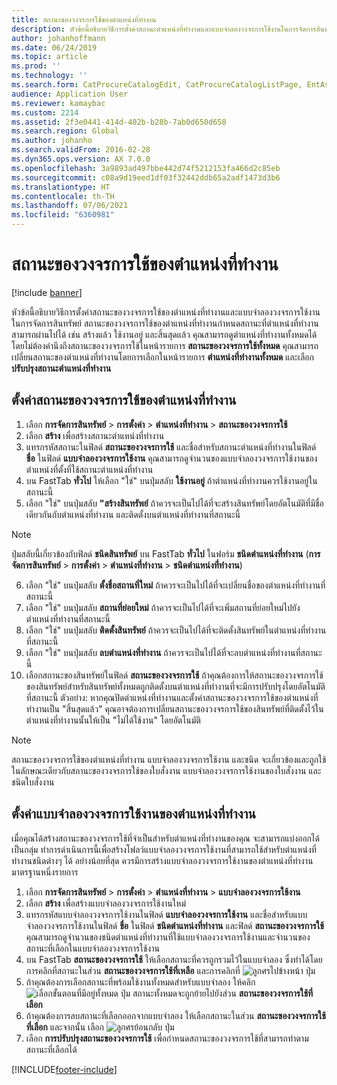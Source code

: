 ```yaml
---
title: สถานะของวงจรการใช้ของตำแหน่งที่ทำงาน
description: หัวข้อนี้อธิบายวิธีการตั้งค่าสถานะตำแหน่งที่ทำงานและแบบจำลองวงจรการใช้งานในการจัดการสินทรัพย์
author: johanhoffmann
ms.date: 06/24/2019
ms.topic: article
ms.prod: ''
ms.technology: ''
ms.search.form: CatProcureCatalogEdit, CatProcureCatalogListPage, EntAssetFunctionalLocationLifecycleModel, EntAssetFunctionalLocationLifecycleState
audience: Application User
ms.reviewer: kamaybac
ms.custom: 2214
ms.assetid: 2f3e0441-414d-402b-b28b-7ab0d650d658
ms.search.region: Global
ms.author: johanho
ms.search.validFrom: 2016-02-28
ms.dyn365.ops.version: AX 7.0.0
ms.openlocfilehash: 3a9893ad497bbe442d74f5212153fa466d2c85eb
ms.sourcegitcommit: c08a9d19eed1df03f32442ddb65a2adf1473d3b6
ms.translationtype: HT
ms.contentlocale: th-TH
ms.lasthandoff: 07/06/2021
ms.locfileid: "6360981"
---
```

# <a name="functional-location-lifecycle-states"></a>สถานะของวงจรการใช้ของตำแหน่งที่ทำงาน

[!include [banner](../../includes/banner.md)]

 

หัวข้อนี้อธิบายวิธีการตั้งค่าสถานะของวงจรการใช้ของตำแหน่งที่ทำงานและแบบจำลองวงจรการใช้งานในการจัดการสินทรัพย์ สถานะของวงจรการใช้ของตำแหน่งที่ทำงานกำหนดสถานะที่ตำแหน่งที่ทำงานสามารถผ่านไปได้ เช่น สร้างแล้ว ใช้งานอยู่ และสิ้นสุดแล้ว คุณสามารถดูตำแหน่งที่ทำงานทั้งหมดได้ โดยไม่ต้องคำนึงถึงสถานะของวงจรการใช้ในหน้ารายการ **สถานะของวงจรการใช้ทั้งหมด** คุณสามารถเปลี่ยนสถานะของตำแหน่งที่ทำงานโดยการเลือกในหน้ารายการ **ตำแหน่งที่ทำงานทั้งหมด** และเลือก **ปรับปรุงสถานะตำแหน่งที่ทำงาน**

## <a name="set-up-functional-location-lifecycle-states"></a>ตั้งค่าสถานะของวงจรการใช้ของตำแหน่งที่ทำงาน

1. เลือก **การจัดการสินทรัพย์** > **การตั้งค่า** > **ตำแหน่งที่ทำงาน** > **สถานะของวงจรการใช้**
2. เลือก **สร้าง** เพื่อสร้างสถานะตำแหน่งที่ทำงาน
3. แทรกรหัสสถานะในฟิลด์ **สถานะของวงจรการใช้** และชื่อสำหรับสถานะตำแหน่งที่ทำงานในฟิลด์ **ชื่อ** ในฟิลด์ **แบบจำลองวงจรการใช้งาน** คุณสามารถดูจำนวนของแบบจำลองวงจรการใช้งานของตำแหน่งที่ตั้งที่ใช้สถานะตำแหน่งที่ทำงาน
4. บน FastTab **ทั่วไป** ให้เลือก "ใช่" บนปุ่มสลับ **ใช้งานอยู่** ถ้าตำแหน่งที่ทำงานควรใช้งานอยู่ในสถานะนี้
5. เลือก "ใช่" บนปุ่มสลับ **"สร้างสินทรัพย์** ถ้าควรจะเป็นไปได้ที่จะสร้างสินทรัพย์โดยอัตโนมัติที่มีชื่อเดียวกันกับตำแหน่งที่ทำงาน และติดตั้งบนตำแหน่งที่ทำงานที่สถานะนี้  
>[!NOTE]
>ปุ่มสลับนี้เกี่ยวข้องกับฟิลด์ **ชนิดสินทรัพย์** บน FastTab **ทั่วไป** ในฟอร์ม **ชนิดตำแหน่งที่ทำงาน** (**การจัดการสินทรัพย์** > **การตั้งค่า** > **ตำแหน่งที่ทำงาน** > **ชนิดตำแหน่งที่ทำงาน**)
6. เลือก "ใช่" บนปุ่มสลับ **ตั้งชื่อสถานที่ใหม่** ถ้าควรจะเป็นไปได้ที่จะเปลี่ยนชื่อของตำแหน่งที่ทำงานที่สถานะนี้
7. เลือก "ใช่" บนปุ่มสลับ **สถานที่ย่อยใหม่** ถ้าควรจะเป็นไปได้ที่จะเพิ่มสถานที่ย่อยใหม่ไปยังตำแหน่งที่ทำงานที่สถานะนี้
8. เลือก "ใช่" บนปุ่มสลับ **ติดตั้งสินทรัพย์** ถ้าควรจะเป็นไปได้ที่จะติดตั้งสินทรัพย์ในตำแหน่งที่ทำงานที่สถานะนี้
9. เลือก "ใช่" บนปุ่มสลับ **ลบตำแหน่งที่ทำงาน** ถ้าควรจะเป็นไปได้ที่จะลบตำแหน่งที่ทำงานที่สถานะนี้
10. เลือกสถานะของสินทรัพย์ในฟิลด์ **สถานะของวงจรการใช้** ถ้าคุณต้องการให้สถานะของวงจรการใช้ของสินทรัพย์สำหรับสินทรัพย์ทั้งหมดถูกติดตั้งบนตำแหน่งที่ทำงานที่จะมีการปรับปรุงโดยอัตโนมัติที่สถานะนี้ ตัวอย่าง: หากคุณปิดตำแหน่งที่ทำงานและตั้งค่าสถานะของวงจรการใช้ของตำแหน่งที่ทำงานเป็น "สิ้นสุดแล้ว" คุณอาจต้องการเปลี่ยนสถานะของวงจรการใช้ของสินทรัพย์ที่ติดตั้งไว้ในตำแหน่งที่ทำงานนั้นให้เป็น "ไม่ได้ใช้งาน" โดยอัตโนมัติ


>[!NOTE]
>สถานะของวงจรการใช้ของตำแหน่งที่ทำงาน แบบจำลองวงจรการใช้งาน และชนิด จะเกี่ยวข้องและถูกใช้ในลักษณะเดียวกับสถานะของวงจรการใช้ของใบสั่งงาน แบบจำลองวงจรการใช้งานของใบสั่งงาน และชนิดใบสั่งงาน 

## <a name="set-up-functional-location-lifecycle-models"></a>ตั้งค่าแบบจำลองวงจรการใช้งานของตำแหน่งที่ทำงาน

เมื่อคุณได้สร้างสถานะของวงจรการใช้ที่จำเป็นสำหรับตำแหน่งที่ทำงานของคุณ จะสามารถแบ่งออกได้เป็นกลุ่ม ทำการดำเนินการนี้เพื่อสร้างโฟลว์แบบจำลองวงจรการใช้งานที่สามารถใช้สำหรับตำแหน่งที่ทำงานชนิดต่างๆ ได้ อย่างน้อยที่สุด ควรมีการสร้างแบบจำลองวงจรการใช้งานของตำแหน่งที่ทำงานมาตรฐานหนึ่งรายการ

1. เลือก **การจัดการสินทรัพย์** > **การตั้งค่า** > **ตำแหน่งที่ทำงาน** > **แบบจำลองวงจรการใช้งาน**
2. เลือก **สร้าง** เพื่อสร้างแบบจำลองวงจรการใช้งานใหม่
3. แทรกรหัสแบบจำลองวงจรการใช้งานในฟิลด์ **แบบจำลองวงจรการใช้งาน** และชื่อสำหรับแบบจำลองวงจรการใช้งานในฟิลด์ **ชื่อ** ในฟิลด์ **ชนิดตำแหน่งที่ทำงาน** และฟิลด์ **สถานะของวงจรการใช้** คุณสามารถดูจำนวนของชนิดตำแหน่งที่ทำงานที่ใช้แบบจำลองวงจรการใช้งานและจำนวนของสถานะที่เลือกในแบบจำลองวงจรการใช้งาน
4. บน FastTab **สถานะของวงจรการใช้** ให้เลือกสถานะที่ควรถูกรวมไว้ในแบบจำลอง ซึ่งทำได้โดยการคลิกที่สถานะในส่วน **สถานะของวงจรการใช้ที่เหลือ** และการคลิกที่ ![ลูกศรไปข้างหน้า](media/02-setup-for-functional-locations.png) ปุ่ม
5. ถ้าคุณต้องการเลือกสถานะที่พร้อมใช้งานทั้งหมดสำหรับแบบจำลอง ให้คลิก ![เลือกขั้นตอนที่มีอยู่ทั้งหมด](media/03-setup-for-functional-locations.png) ปุ่ม สถานะทั้งหมดจะถูกย้ายไปยังส่วน **สถานะของวงจรการใช้ที่เลือก**
6. ถ้าคุณต้องการลบสถานะที่เลือกออกจากแบบจำลอง ให้เลือกสถานะในส่วน **สถานะของวงจรการใช้ที่เลือก** และจากนั้น เลือก ![ลูกศรย้อนกลับ](media/04-setup-for-functional-locations.png) ปุ่ม
7. เลือก **การปรับปรุงสถานะของวงจรการใช้** เพื่อกำหนดสถานะของวงจรการใช้ที่สามารถทำตามสถานะที่เลือกได้


[!INCLUDE[footer-include](../../../includes/footer-banner.md)]